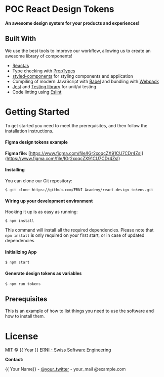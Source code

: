 # POC React Design Tokens
<h4>An awesome design system for your products and experiences!</h4>

## Built With
We use the best tools to improve our workflow, allowing us to create an awesome library of components!

- [ReactJs](https://facebook.github.io/react/)
- Type checking with [PropTypes](https://www.npmjs.com/package/prop-types)
- [styled-components](https://styled-components.com/) for styling components and application
- Compiling of modern JavaScript with [Babel](https://github.com/babel/babel) and bundling with [Webpack](https://webpack.js.org/)
- [Jest](https://jestjs.io/) and [Testing library](https://testing-library.com/) for unit/ui testing
- Code linting using [Eslint](https://github.com/eslint/eslint)

# Getting Started
To get started you need to meet the prerequisites, and then follow the installation instructions.

#### Figma design tokens example

**Figma file:** [https://www.figma.com/file/IGr2xoqcZX91CU7CDr4ZsI](https://www.figma.com/file/IGr2xoqcZX91CU7CDr4ZsI)

#### Installing

You can clone our Git repository:

`$ git clone https://github.com/ERNI-Academy/react-design-tokens.git`

#### Wiring up your development environment

Hooking it up is as easy as running:

`$ npm install`

This command will install all the required dependencies. Please note that `npm install` is only required on your first start, or in case of updated dependencies.

#### Initializing App

`$ npm start`

#### Generate design tokens as variables

`$ npm run tokens`
## Prerequisites
This is an example of how to list things you need to use the software and how to install them.

# License

[MIT](LICENSE) © {{ Year }} [ERNI - Swiss Software Engineering](https://www.betterask.erni)

**Contact:** 

{{ Your Name}}  - [@your_twitter](https://twitter.com/your_username) - your_mail
@example.com
